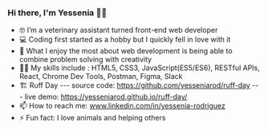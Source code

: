 ### Hi there, I'm Yessenia 👋🏼
<!--
**yesseniarod/yesseniarod** is a ✨ _special_ ✨ repository because its `README.md` (this file) appears on your GitHub profile. -->



- 🤓  I’m a veterinary assistant turned front-end web developer 
- 💻  Coding first started as a hobby but I quickly fell in love with it 
- 🌈  What I enjoy the most about web development is being able to combine problem solving with creativity
- 💪🏼  My skills include : HTML5, CSS3, JavaScript(ES5/ES6), RESTful APIs, React, Chrome Dev Tools, Postman, Figma, Slack
- 🏗  Ruff Day --- source code: https://github.com/yesseniarod/ruff-day  --- live demo: https://yesseniarod.github.io/ruff-day/ 
- 📫  How to reach me: www.linkedin.com/in/yessenia-rodriguez 
- ⚡  Fun fact: I love animals and helping others 

